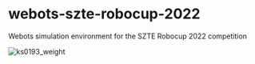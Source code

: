 # webots-szte-robocup-2022
Webots simulation environment for the SZTE Robocup 2022 competition

![ks0193_weight](https://user-images.githubusercontent.com/73738851/172390181-c19b6f8b-129d-44cb-90cb-f5082d261e30.gif)
